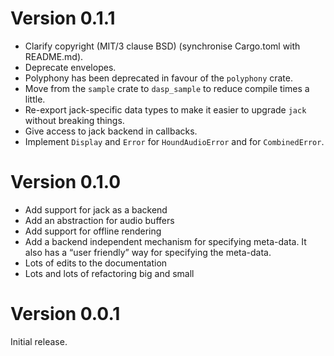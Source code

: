 Version 0.1.1
=============
* Clarify copyright (MIT/3 clause BSD) (synchronise Cargo.toml with README.md).
* Deprecate envelopes.
* Polyphony has been deprecated in favour of the `polyphony` crate.
* Move from the `sample` crate to `dasp_sample` to reduce compile times a little.
* Re-export jack-specific data types to make it easier to upgrade `jack` without breaking things.
* Give access to jack backend in callbacks.
* Implement `Display` and `Error` for `HoundAudioError` and for `CombinedError`.

Version 0.1.0
=============
* Add support for jack as a backend
* Add an abstraction for audio buffers
* Add support for offline rendering
* Add a backend independent mechanism for specifying meta-data. It also has a “user friendly” way for specifying the meta-data.
* Lots of edits to the documentation
* Lots and lots of refactoring big and small

Version 0.0.1
=============
Initial release.
